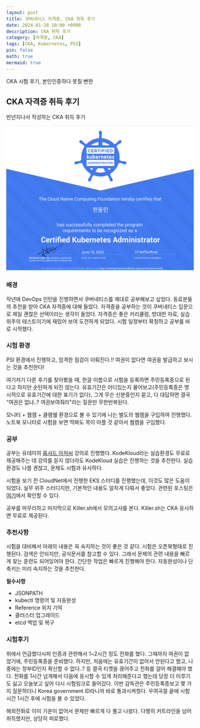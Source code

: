 ```yaml
---
layout: post
title: 쿠버네티스 자격증, CKA 취득 후기
date: 2024-01-28 10:00 +0900 
description: CKA 취득 후기
category: [자격증, CKA] 
tags: [CKA, Kubernetes, PSI] 
pin: false
math: true
mermaid: true
---
```

CKA 시험 후기, 본인인증하다 못칠 뻔한
<!--more-->


## CKA 자격증 취득 후기


반년지나서 작성하는 CKA 취득 후기


![cka.png](/assets/img/post/CKA%20취득%20후기/1.png)


### 배경


작년에 DevOps 인턴을 진행하면서 쿠버네티스를 제대로 공부해보고 싶었다. 동료분들의 추천을 받아 CKA 자격증에 대해 들었다. 자격증을 공부하는 것이 쿠버네티스 입문으로 제일 괜찮은 선택이라는 생각이 들었다. 자격증은 좋은 커리큘럼, 방대한 자료, 실습 위주의 테스트이기에 재밌어 보여 도전하게 되었다. 시험 일정부터 확정하고 공부를 바로 시작했다.


### 시험 환경


PSI 환경에서 진행하고, 엄격한 점검이 이뤄진다.!! 여권이 없다면 여권을 발급하고 보시는 것을 추천한다!


여기저기 다른 후기를 찾아봤을 때, 한글 이름으로 시험을 등록하면 주민등록증으로 된다고 하지만 순탄하게 되진 않는다. 유효기간은 어디있는지 물어보고(주민등록증은 명시적으로 유효기간에 대한 표기가 없다), 그게 무슨 신분증인지 묻고, 다 대답하면 결국 “여권은 없냐..? 여권보여줘라”라는 질문만 무한반복된다.


모니터 + 웹캠 + 클램쉘 환경으로 볼 수 있기에 나는 별도의 웹캠을 구입하여 진행했다. 노트북 모니터로 시험을 보면 딱봐도 목이 아플 것 같아서 웹캠을 구입했다.


### 공부


공부는 유데미의 [뮴샤드 아저씨](https://www.udemy.com/course/certified-kubernetes-administrator-with-practice-tests/) 강의로 진행했다. KodeKloud라는 실습환경도 무료로 제공해주는 데 강의를 듣지 않더라도 KodeKloud 실습은 진행하는 것을 추천한다. 실습 환경도 나름 괜찮고, 문제도 시험과 유사하다.


시험을 보기 전 CloudNet에서 진행한 EKS 스터디를 진행했는데, 이것도 많은 도움이 되었다. 실무 위주 스터디지만, 기본적인 내용도 알차게 다뤄서 좋았다. 관련된 포스팅은 [여기](https://www.handongbee.com/categories/eks/)에서 확인할 수 있다.


공부를 마무리하고 마지막으로 Killer.sh에서 모의고사를 본다. Killer.sh는 CKA 응시하면 무료로 제공된다.


### 추천사항


시험을 대비해서 아래의 내용은 꼭 숙지하는 것이 좋은 것 같다. 시험은 오픈북형태로 진행된다. 검색은 안되지만, 공식문서를 참고할 수 있다. 그래서 문제의 관련 내용을 빠르게 찾는 훈련도 되어있어야 한다. 간단한 작업은 빠르게 진행해야 한다. 자동완성이나 단축키는 미리 숙지하는 것을 추천한다.


**필수사항**

- JSONPATH
- kubectl 명령어 및 자동완성
- Reference 위치 기억
- 클러스터 업그레이드
- etcd 백업 및 복구

### 시험후기


위에서 언급했다시피 인증과 관련해서 1~2시간 정도 전화를 했다. 그때까지 여권이 없었기에, 주민등록증을 준비했다. 하지만, 처음에는 유효기간이 없어서 안된다고 했고, 나중에는 정부ID인지 확신할 수 없다..? 등 결국 티켓을 끊어주고 전화를 걸어 해결해야 했다. 전화를 1시간 넘게해서 다음에 응시할 수 있게 처리해준다고 했는데 당장 더 미루기도 싫고 오늘보고 싶어 다시 시험링크로 들어갔다. 이번 감독관은 주민등록증보고 몇 가지 질문하더니 Korea government ID라니까 바로 통과시켜줬다. 우여곡절 끝에 시험시간 1시간 후에 시험을 볼 수 있었다. 


해외전화로 이미 기운이 없어서 문제만 빠르게 다 풀고 나왔다. 다행히 커트라인을 넘어 취득했지만, 상당히 피로했다.

